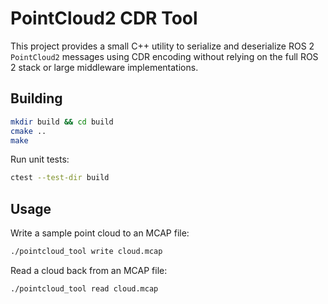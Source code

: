 # PointCloud2 CDR Tool

This project provides a small C++ utility to serialize and deserialize
ROS 2 `PointCloud2` messages using CDR encoding without relying on the
full ROS 2 stack or large middleware implementations.

## Building

```bash
mkdir build && cd build
cmake ..
make
```

Run unit tests:

```bash
ctest --test-dir build
```

## Usage

Write a sample point cloud to an MCAP file:

```bash
./pointcloud_tool write cloud.mcap
```

Read a cloud back from an MCAP file:

```bash
./pointcloud_tool read cloud.mcap
```

